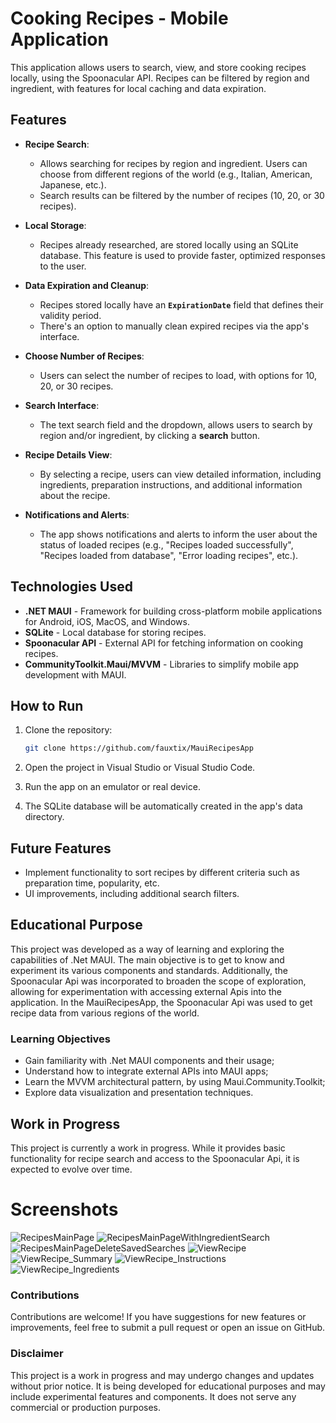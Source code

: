 # **Cooking Recipes - Mobile Application**

This application allows users to search, view, and store cooking recipes locally, using the Spoonacular API. Recipes can be filtered by region and ingredient, with features for local caching and data expiration.

## **Features**

- **Recipe Search**:
  - Allows searching for recipes by region and ingredient. Users can choose from different regions of the world (e.g., Italian, American, Japanese, etc.).
  - Search results can be filtered by the number of recipes (10, 20, or 30 recipes).

- **Local Storage**:
  - Recipes already researched, are stored locally using an SQLite database.
    This feature is used to provide faster, optimized responses to the user.

- **Data Expiration and Cleanup**:
  - Recipes stored locally have an **`ExpirationDate`** field that defines their validity period.
  - There's an option to manually clean expired recipes via the app's interface.

- **Choose Number of Recipes**:
  - Users can select the number of recipes to load, with options for 10, 20, or 30 recipes.

- **Search Interface**:
  - The text search field and the dropdown, allows users to search by region and/or ingredient, by clicking a **search** button.
  
- **Recipe Details View**:
  - By selecting a recipe, users can view detailed information, including ingredients, preparation instructions, and additional information about the recipe.

- **Notifications and Alerts**:
  - The app shows notifications and alerts to inform the user about the status of loaded recipes (e.g., "Recipes loaded successfully", "Recipes loaded from database", "Error loading recipes", etc.).

## **Technologies Used**

- **.NET MAUI** - Framework for building cross-platform mobile applications for Android, iOS, MacOS, and Windows.
- **SQLite** - Local database for storing recipes.
- **Spoonacular API** - External API for fetching information on cooking recipes.
- **CommunityToolkit.Maui/MVVM** - Libraries to simplify mobile app development with MAUI.

## **How to Run**

1. Clone the repository:

    ```bash
    git clone https://github.com/fauxtix/MauiRecipesApp
    ```

2. Open the project in Visual Studio or Visual Studio Code.

3. Run the app on an emulator or real device.

4. The SQLite database will be automatically created in the app's data directory.

## **Future Features**

- Implement functionality to sort recipes by different criteria such as preparation time, popularity, etc.
- UI improvements, including additional search filters.

## Educational Purpose

This project was developed as a way of learning and exploring the capabilities of .Net MAUI. 
The main objective is to get to know and experiment its various components and standards. 
Additionally, the Spoonacular Api was incorporated to broaden the scope of exploration, allowing for experimentation with accessing external Apis into the application.
In the MauiRecipesApp, the Spoonacular Api was used to get recipe data from various regions of the world.

### Learning Objectives

- Gain familiarity with .Net MAUI components and their usage;
- Understand how to integrate external APIs into MAUI apps;
- Learn the MVVM architectural pattern, by using Maui.Community.Toolkit;
- Explore data visualization and presentation techniques.

## Work in Progress

This project is currently a work in progress. While it provides basic functionality for recipe search and access to the Spoonacular Api, it is expected to evolve over time.

# Screenshots

![RecipesMainPage](https://github.com/user-attachments/assets/1a940802-d8c7-4fb9-8130-0d1a3338a559)
![RecipesMainPageWithIngredientSearch](https://github.com/user-attachments/assets/6d47f495-4fe7-4677-82b6-7cc56057ce11)
![RecipesMainPageDeleteSavedSearches](https://github.com/user-attachments/assets/107a0781-1b6e-4953-981a-3814d9eaac8f)
![ViewRecipe](https://github.com/user-attachments/assets/13334ef1-cd10-48b9-85e2-9810f424ffcd)
![ViewRecipe_Summary](https://github.com/user-attachments/assets/b4d1751c-9dae-49c1-a22e-97a9279e2cb0)
![ViewRecipe_Instructions](https://github.com/user-attachments/assets/e58a59c4-d234-4a45-a330-2fd647538aef)
![ViewRecipe_Ingredients](https://github.com/user-attachments/assets/d05162b3-9ddc-48e8-964c-43b0763634c9)


### Contributions

Contributions are welcome! If you have suggestions for new features or improvements, feel free to submit a pull request or open an issue on GitHub.

### Disclaimer

This project is a work in progress and may undergo changes and updates without prior notice. It is being developed for educational purposes and may include experimental features and components.
It does not serve any commercial or production purposes.

